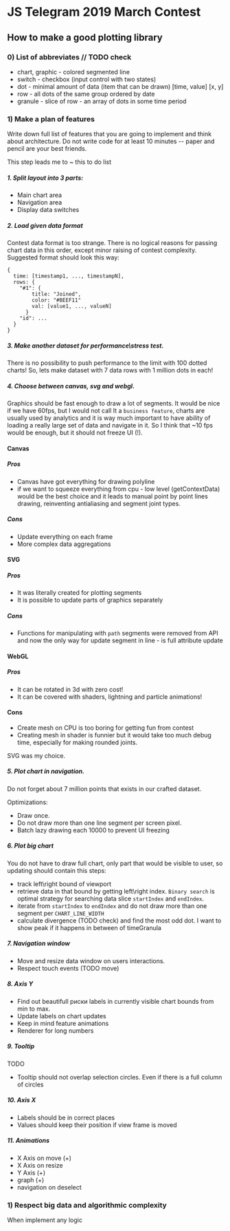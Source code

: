 # JS Telegram 2019 March Contest

## How to make a good plotting library

### 0) List of abbreviates // TODO check

- chart, graphic - colored segmented line
- switch - checkbox (input control with two states)
- dot - minimal amount of data (item that can be drawn) [time, value] [x, y]
- row - all dots of the same group ordered by date
- granule - slice of row - an array of dots in some time period

 
### 1) Make a plan of features
Write down full list of features that you are going to implement and think about architecture. Do not write code for at least 10 minutes -- paper and pencil are your best friends.

This step leads me to ~ this to do list

##### 1. Split layout into 3 parts:
  - Main chart area
  - Navigation area
  - Display data switches
##### 2. Load given data format
Contest data format is too strange. There is no logical reasons for passing chart data in this order, except minor raising of contest complexity.
Suggested format should look this way:
```json5
{
  time: [timestamp1, ..., timestampN],
  rows: {
    "#1": {
        title: "Joined",
        color: "#BEEF11"
        val: [value1, ..., valueN]
      }
    "id": ...
  }
}
```
##### 3. Make another dataset for performance\stress test. 

There is no possibility to push performance to the limit with 100 dotted charts! So, lets make dataset with 7 data rows with 1 million dots in each!
##### 4. Choose between canvas, svg and webgl.
Graphics should be fast enough to draw a lot of segments.
It would be nice if we have 60fps, but I would not call It a `business feature`, charts are usually used by analytics and it is way much important to have ability of loading a really large set of data and navigate in it. So I think that ~10 fps would be enough, but it should not freeze UI (!).

#### Canvas
##### Pros
- Canvas have got everything for drawing polyline
- if we want to squeeze everything from cpu - low level (getContextData) would be the best choice and it leads to manual point by point lines drawing, reinventing antialiasing and segment joint types. 
##### Cons
- Update everything on each frame
- More complex data aggregations

#### SVG
##### Pros
- It was literally created for plotting segments
- It is possible to update parts of graphics separately
##### Cons
- Functions for manipulating with `path` segments were removed from API and now the only way for update segment in line - is full attribute update
 
 #### WebGL
 ##### Pros
 - It can be rotated in 3d with zero cost!
 - It can be covered with shaders, lightning and particle animations!
 
 #### Cons
 - Create mesh on CPU is too boring for getting fun from contest
 - Creating mesh in shader is funnier but it would take too much debug time, especially for making rounded joints.
 
 
SVG was my choice.

##### 5. Plot chart in navigation. 
Do not forget about 7 million points that exists in our crafted dataset.

Optimizations:
- Draw once.
- Do not draw more than one line segment per screen pixel.
- Batch lazy drawing each 10000 to prevent UI freezing

##### 6. Plot big chart
You do not have to draw full chart, only part that would be visible to user, so updating should contain this steps:
- track left\right bound of viewport
- retrieve data in that bound by getting left\right index. `Binary search` is optimal strategy for searching data slice `startIndex` and `endIndex`.
- iterate from `startIndex` to `endIndex` and do not draw more than one segment per `CHART_LINE_WIDTH`
- calculate divergence (TODO check) and find the most odd dot. I want to show peak if it happens in between of timeGranula

##### 7. Navigation window
- Move and resize data window on users interactions.
- Respect touch events (TODO move)

##### 8. Axis Y
- Find out beautifull риски labels in currently visible chart bounds from min to max.
- Update labels on chart updates
- Keep in mind feature animations
- Renderer for long numbers
##### 9. Tooltip
TODO
- Tooltip should not overlap selection circles. Even if there is a full column of circles

##### 10. Axis X
- Labels should be in correct places
- Values should keep their position if view frame is moved

##### 11. Animations
- X Axis on move (+)
- X Axis on resize
- Y Axis (+)
- graph (+)
- navigation on deselect



### 1) Respect big data and algorithmic complexity
When implement any logic
